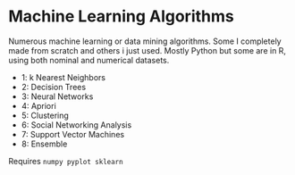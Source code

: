 # Machine Learning Algorithms

Numerous machine learning or data mining algorithms. Some I completely made
from scratch and others i just used. Mostly Python but some are in R, using
both nominal and numerical datasets.

- 1: k Nearest Neighbors
- 2: Decision Trees
- 3: Neural Networks
- 4: Apriori
- 5: Clustering
- 6: Social Networking Analysis
- 7: Support Vector Machines
- 8: Ensemble

Requires `numpy pyplot sklearn`
